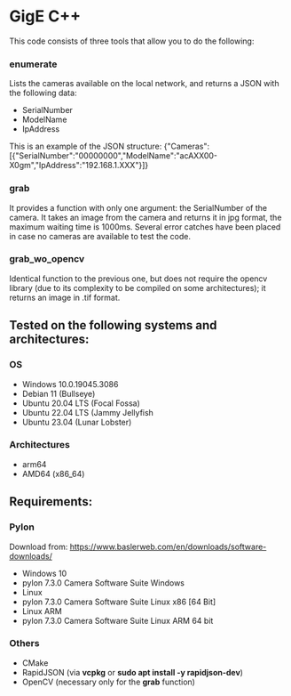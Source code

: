 # GigE C++

This code consists of three tools that allow you to do the following:

### enumerate
Lists the cameras available on the local network, and returns a JSON with the following data:

- SerialNumber
- ModelName
- IpAddress

This is an example of the JSON structure:
{"Cameras":[{"SerialNumber":"00000000","ModelName":"acAXX00-X0gm","IpAddress":"192.168.1.XXX"}]}

### grab
It provides a function with only one argument: the SerialNumber of the camera. It takes an image from the camera and returns it in jpg format, the maximum waiting time is 1000ms.
Several error catches have been placed in case no cameras are available to test the code.

### grab_wo_opencv
Identical function to the previous one, but does not require the opencv library (due to its complexity to be compiled on some architectures); it returns an image in .tif format.

## Tested on the following systems and architectures:

### OS
- Windows 10.0.19045.3086
- Debian 11 (Bullseye)
- Ubuntu 20.04 LTS (Focal Fossa)
- Ubuntu 22.04 LTS (Jammy Jellyfish
- Ubuntu 23.04 (Lunar Lobster)

### Architectures
- arm64
- AMD64 (x86_64)

## Requirements:

### Pylon

Download from: https://www.baslerweb.com/en/downloads/software-downloads/

- Windows 10
-   pylon 7.3.0 Camera Software Suite Windows
- Linux
-   pylon 7.3.0 Camera Software Suite Linux x86 [64 Bit]
- Linux ARM
-   pylon 7.3.0 Camera Software Suite Linux ARM 64 bit

### Others
- CMake
- RapidJSON (via **vcpkg** or **sudo apt install -y rapidjson-dev**)
- OpenCV (necessary only for the **grab** function)




